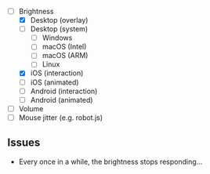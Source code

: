 

- [ ] Brightness
    - [x] Desktop (overlay)
    - [ ] Desktop (system)
        - [ ] Windows
        - [ ] macOS (Intel)
        - [ ] macOS (ARM)
        - [ ] Linux
    - [x] iOS (interaction)
    - [ ] iOS (animated)
    - [ ] Android (interaction)
    - [ ] Android (animated)
- [ ] Volume
- [ ] Mouse jitter (e.g. robot.js)

## Issues
- Every once in a while, the brightness stops responding...